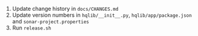 1. Update change history in `docs/CHANGES.md`
1. Update version numbers in `hqlib/__init__.py`, `hqlib/app/package.json` and  `sonar-project.properties`
1. Run `release.sh`
